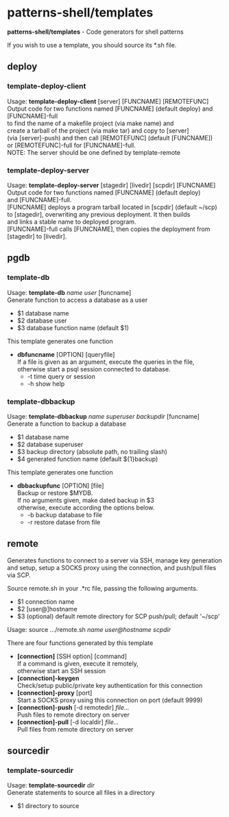 # patterns-shell/templates

**patterns-shell/templates** - Code generators for shell patterns

If you wish to use a template, you should source its \*.sh file.

## deploy
### template-deploy-client
Usage: **template-deploy-client** [server] [FUNCNAME] [REMOTEFUNC]  
Output code for two functions named [FUNCNAME] (default deploy) and [FUNCNAME]-full  
to find the name of a makefile project (via make name) and  
create a tarball of the project (via make tar) and copy to [server]  
(via [server]-push) and then call [REMOTEFUNC] (default [FUNCNAME])  
or [REMOTEFUNC]-full for [FUNCNAME]-full.  
NOTE: The server should be one defined by template-remote
### template-deploy-server
Usage: **template-deploy-server** [stagedir] [livedir] [scpdir] [FUNCNAME]  
Output code for two functions named [FUNCNAME] (default deploy)  
and [FUNCNAME]-full.  
[FUNCNAME] deploys a program tarball located in [scpdir] (default ~/scp)  
to [stagedir], overwriting any previous deployment. It then builds  
and links a stable name to deployed program.  
[FUNCNAME]-full calls [FUNCNAME], then copies the deployment from  
[stagedir] to [livedir].

## pgdb
### template-db
Usage: **template-db** *name* *user* [funcname]  
Generate function to access a database as a user  
  * $1 database name
  * $2 database user
  * $3 database function name (default $1)

This template generates one function
  * **dbfuncname** [OPTION] [queryfile]  
    If a file is given as an argument, execute the queries in the file,  
    otherwise start a psql session connected to database.
    * -t time query or session
    * -h show help  

### template-dbbackup
Usage: **template-dbbackup** *name* *superuser* *backupdir* [funcname]  
Generate a function to backup a database  
  * $1 database name
  * $2 database superuser
  * $3 backup directory (absolute path, no trailing slash)
  * $4 generated function name (default ${1}backup)

This template generates one function
  * **dbbackupfunc** [OPTION] [file]  
    Backup or restore $MYDB.  
    If no arguments given, make dated backup in $3  
    otherwise, execute according the options below.  
    * -b backup database to file
    * -r restore datase from file

## remote
Generates functions to connect to a server via SSH, manage key generation and setup,
setup a SOCKS proxy using the connection, and push/pull files via SCP.

Source remote.sh in your .\*rc file, passing the following arguments.
* $1 connection name
* $2 [user@]hostname
* $3 (optional) default remote directory for SCP push/pull; default '~/scp'

Usage: source .../remote.sh *name* *user@hostname* *scpdir*

There are four functions generated by this template
  * **[connection]** [SSH option] [command]  
    If a command is given, execute it remotely,  
    otherwise start an SSH session
  * **[connection]-keygen**  
    Check/setup public/private key authentication for this connection
  * **[connection]-proxy**  [port]  
    Start a SOCKS proxy using this connection on port (default 9999)
  * **[connection]-push** [-d remotedir] *file...*  
    Push files to remote directory on server
  * **[connection]-pull** [-d localdir] *file...*  
    Pull files from remote directory on server

## sourcedir
### template-sourcedir
Usage: **template-sourcedir** *dir*  
Generate statements to source all files in a directory  
* $1 directory to source

